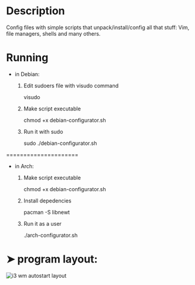 Description
=====================

Config files with simple scripts that unpack/install/config all that stuff:
Vim, file managers, shells and many others.


Running
=====================


* in Debian:
    
    1) Edit sudoers file with visudo command

        visudo

    2) Make script executable

        chmod +x debian-configurator.sh

    3) Run it with sudo

        sudo ./debian-configurator.sh

=====================

* in Arch:
    
    1) Make script executable

        chmod +x debian-configurator.sh

    2) Install depedencies

        pacman -S libnewt

    3) Run it as a user

        ./arch-configurator.sh
    

➤ program layout:
=====================
![i3 wm autostart layout](https://raw.github.com/micdud1995/linux_stuff/master/img/screenshot-program.png)
